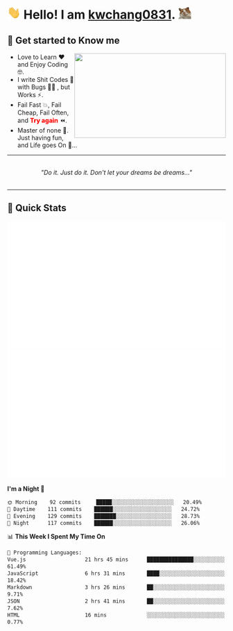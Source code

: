 <h1> <img src="./assets/hi.gif" height="30px"> Hello! I am <a href="https://github.com/kwchang0831">kwchang0831</a>. <img src="./assets/cool-cat.gif" height="30px"> </h1>
</h1>

## 🎉 Get started to Know me

<a href="#"><img align="right" src="https://media.tenor.com/S5qCffxIFdUAAAAC/the-muppet-kermit-the-frog.gif" width="349" height="195" /></a>

- Love to Learn ❤️ and Enjoy Coding 🤓.
- I write Shit Codes 💩 with Bugs 🐛🐛 , but Works ⚡️.
- Fail Fast 💥, Fail Cheap, Fail Often, and <span style="color:red;font-weight:800;">Try again</span> ⏪️.
- Master of none 🤪. Just having fun, and Life goes On 🌱...

<hr/>
<br/>
<div align="center">
<i>"Do it. Just do it. Don't let your dreams be dreams..." </i>
</div>
<br/>
<hr/>

## 🙈 Quick Stats

![](https://raw.githubusercontent.com/kwchang0831/kwchang0831/output/generated/overview.svg)
![](https://raw.githubusercontent.com/kwchang0831/kwchang0831/output/generated/languages.svg)

<!--START_SECTION:waka-->
**I'm a Night 🦉** 

```text
🌞 Morning    92 commits     █████░░░░░░░░░░░░░░░░░░░░   20.49% 
🌆 Daytime    111 commits    ██████░░░░░░░░░░░░░░░░░░░   24.72% 
🌃 Evening    129 commits    ███████░░░░░░░░░░░░░░░░░░   28.73% 
🌙 Night      117 commits    ██████░░░░░░░░░░░░░░░░░░░   26.06%

```


📊 **This Week I Spent My Time On** 

```text
💬 Programming Languages: 
Vue.js                   21 hrs 45 mins      ███████████████░░░░░░░░░░   61.49% 
JavaScript               6 hrs 31 mins       ████░░░░░░░░░░░░░░░░░░░░░   18.42% 
Markdown                 3 hrs 26 mins       ██░░░░░░░░░░░░░░░░░░░░░░░   9.71% 
JSON                     2 hrs 41 mins       ██░░░░░░░░░░░░░░░░░░░░░░░   7.62% 
HTML                     16 mins             ░░░░░░░░░░░░░░░░░░░░░░░░░   0.77%

```


<!--END_SECTION:waka-->

